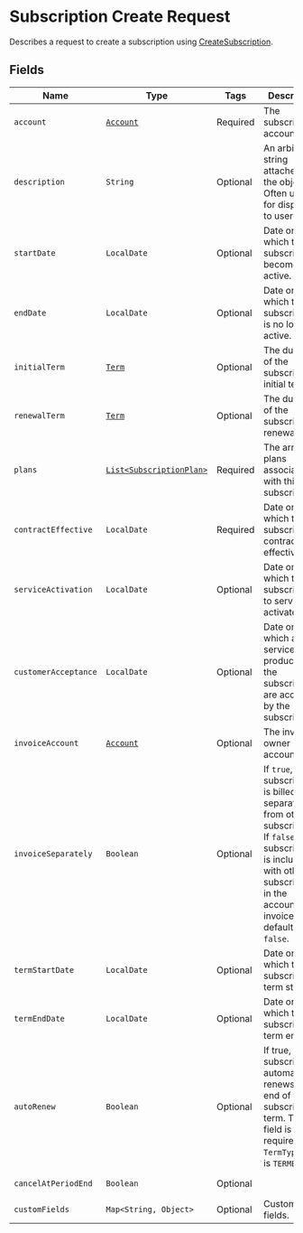 # Subscription Create Request

Describes a request to create a subscription using [CreateSubscription](/doc/subscription-api.md#create-subscription).


## Fields

| Name | Type | Tags | Description | Getter |
|  --- | --- | --- | --- | --- |
| `account` | [`Account`](/doc/models/account.md) | Required | The subscriber account. | String getAccount() |
| `description` | `String` | Optional | An arbitrary string attached to the object. Often useful for displaying to users. | String getDescription() |
| `startDate` | `LocalDate` | Optional | Date on which the subscription becomes active. | LocalDate getStartDate() |
| `endDate` | `LocalDate` | Optional | Date on which the subscription is no longer active. | LocalDate getEndDate() |
| `initialTerm` | [`Term`](/doc/models/term.md) | Optional | The duration of the subscription's initial term. | Term getInitialTerm() |
| `renewalTerm` | [`Term`](/doc/models/term.md) | Optional | The duration of the subscription's renewal term. | Term getRenewalTerm() |
| `plans` | [`List<SubscriptionPlan>`](/doc/models/subscription-plan.md) | Required | The array of plans associated with this subscription. | `List<SubscriptionPlan>` getPlans() |
| `contractEffective` | `LocalDate` | Required | Date on which the subscriber contract is effective. | LocalDate getContractEffective() |
| `serviceActivation` | `LocalDate` | Optional | Date on which the subscribed-to service is activated. | LocalDate getServiceActivation() |
| `customerAcceptance` | `LocalDate` | Optional | Date on which all the services or products in the subscription are accepted by the subscriber. | LocalDate getCustomerAcceptance() |
| `invoiceAccount` | [`Account`](/doc/models/account.md) | Optional | The invoice owner account. | Account getInvoiceAccount() |
| `invoiceSeparately` | `Boolean` | Optional | If `true`, the subscription is billed separately from other subscriptions. If `false`, the subscription is included with other subscriptions in the account invoice. The default is `false`. | Boolean getInvoiceSeparately() |
| `termStartDate` | `LocalDate` | Optional | Date on which the subscription term starts. | LocalDate getTermStartDate() |
| `termEndDate` | `LocalDate` | Optional | Date on which the subscription term ends. | LocalDate getTermEndDate() |
| `autoRenew` | `Boolean` | Optional | If true, this subscription automatically renews at the end of the subscription term. This field is only required if the <code>TermType</code> field is <code>TERMED</code>. | Boolean getAutoRenew() |
| `cancelAtPeriodEnd` | `Boolean` | Optional |  | Boolean getCancelAtPeriodEnd() |
| `customFields` | `Map<String, Object>` | Optional | Custom fields. | `Map<String, Object> getCustomFields()`|
